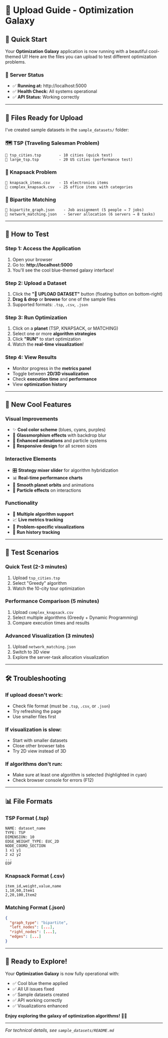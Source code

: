 # 📂 Upload Guide - Optimization Galaxy

## 🚀 Quick Start

Your **Optimization Galaxy** application is now running with a beautiful cool-themed UI! Here are the files you can upload to test different optimization problems.

### 📍 **Server Status**
- ✅ **Running at:** http://localhost:5000
- ✅ **Health Check:** All systems operational
- ✅ **API Status:** Working correctly

---

## 📁 **Files Ready for Upload**

I've created sample datasets in the `sample_datasets/` folder:

### 🗺️ **TSP (Traveling Salesman Problem)**
```
📄 tsp_cities.tsp        - 10 cities (quick test)
📄 large_tsp.tsp         - 20 US cities (performance test)
```

### 🎒 **Knapsack Problem**
```
📄 knapsack_items.csv    - 15 electronics items
📄 complex_knapsack.csv  - 25 office items with categories
```

### 🔗 **Bipartite Matching**
```
📄 bipartite_graph.json    - Job assignment (5 people → 7 jobs)
📄 network_matching.json   - Server allocation (6 servers → 8 tasks)
```

---

## 🎯 **How to Test**

### **Step 1: Access the Application**
1. Open your browser
2. Go to: **http://localhost:5000**
3. You'll see the cool blue-themed galaxy interface!

### **Step 2: Upload a Dataset**
1. Click the **"📁 UPLOAD DATASET"** button (floating button on bottom-right)
2. **Drag & drop** or **browse** for one of the sample files
3. Supported formats: `.tsp`, `.csv`, `.json`

### **Step 3: Run Optimization**
1. Click on a **planet** (TSP, KNAPSACK, or MATCHING)
2. Select one or more **algorithm strategies**
3. Click **"RUN"** to start optimization
4. Watch the **real-time visualization**!

### **Step 4: View Results**
- Monitor progress in the **metrics panel**
- Toggle between **2D/3D visualization**
- Check **execution time** and **performance**
- View **optimization history**

---

## 🎨 **New Cool Features**

### **Visual Improvements**
- ✨ **Cool color scheme** (blues, cyans, purples)
- 🔮 **Glassmorphism effects** with backdrop blur
- 🌟 **Enhanced animations** and particle systems
- 📱 **Responsive design** for all screen sizes

### **Interactive Elements**
- 🎛️ **Strategy mixer slider** for algorithm hybridization
- 📊 **Real-time performance charts**
- 🔄 **Smooth planet orbits** and animations
- 💫 **Particle effects** on interactions

### **Functionality**
- 🚀 **Multiple algorithm support**
- 📈 **Live metrics tracking**
- 🎯 **Problem-specific visualizations**
- 💾 **Run history tracking**

---

## 🧪 **Test Scenarios**

### **Quick Test (2-3 minutes)**
1. Upload `tsp_cities.tsp`
2. Select "Greedy" algorithm
3. Watch the 10-city tour optimization

### **Performance Comparison (5 minutes)**
1. Upload `complex_knapsack.csv`
2. Select multiple algorithms (Greedy + Dynamic Programming)
3. Compare execution times and results

### **Advanced Visualization (3 minutes)**
1. Upload `network_matching.json`
2. Switch to 3D view
3. Explore the server-task allocation visualization

---

## 🛠️ **Troubleshooting**

### **If upload doesn't work:**
- Check file format (must be `.tsp`, `.csv`, or `.json`)
- Try refreshing the page
- Use smaller files first

### **If visualization is slow:**
- Start with smaller datasets
- Close other browser tabs
- Try 2D view instead of 3D

### **If algorithms don't run:**
- Make sure at least one algorithm is selected (highlighted in cyan)
- Check browser console for errors (F12)

---

## 📊 **File Formats**

### **TSP Format (.tsp)**
```
NAME: dataset_name
TYPE: TSP
DIMENSION: 10
EDGE_WEIGHT_TYPE: EUC_2D
NODE_COORD_SECTION
1 x1 y1
2 x2 y2
...
EOF
```

### **Knapsack Format (.csv)**
```csv
item_id,weight,value,name
1,10,60,Item1
2,20,100,Item2
```

### **Matching Format (.json)**
```json
{
  "graph_type": "bipartite",
  "left_nodes": [...],
  "right_nodes": [...],
  "edges": [...]
}
```

---

## 🎉 **Ready to Explore!**

Your **Optimization Galaxy** is now fully operational with:
- ✅ Cool blue theme applied
- ✅ All UI issues fixed
- ✅ Sample datasets created
- ✅ API working correctly
- ✅ Visualizations enhanced

**Enjoy exploring the galaxy of optimization algorithms!** 🌌✨

---

*For technical details, see `sample_datasets/README.md`*
